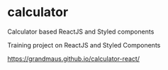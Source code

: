 # calculator
Calculator based ReactJS and Styled components

Training project on ReactJS and Styled Components

https://grandmaus.github.io/calculator-react/
